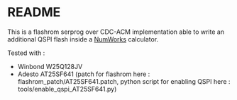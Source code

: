 README
======

This is a flashrom serprog over CDC-ACM implementation able to write an additional QSPI flash inside a [NumWorks](https://www.numworks.com) calculator.

Tested with :
- Winbond W25Q128JV
- Adesto AT25SF641 (patch for flashrom here : flashrom_patch/AT25SF641.patch, python script for enabling QSPI here : tools/enable_qspi_AT25SF641.py)

